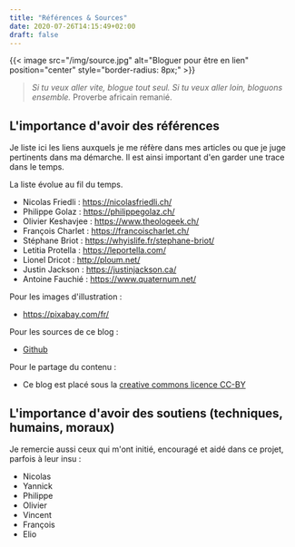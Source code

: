 ```yaml
---
title: "Références & Sources"
date: 2020-07-26T14:15:49+02:00
draft: false
---
```


{{< image src="/img/source.jpg" alt="Bloguer pour être en lien" position="center" style="border-radius: 8px;" >}}

> *Si tu veux aller vite, blogue tout seul. Si tu veux aller loin, bloguons ensemble.* Proverbe africain remanié.

## L'importance d'avoir des références

Je liste ici les liens auxquels je me réfère dans mes articles ou que je juge pertinents dans ma démarche. Il est ainsi important d'en garder une trace dans le temps.

La liste évolue au fil du temps.

+ Nicolas Friedli : https://nicolasfriedli.ch/
+ Philippe Golaz : https://philippegolaz.ch/
+ Olivier Keshavjee : https://www.theologeek.ch/
+ François Charlet : https://francoischarlet.ch/
+ Stéphane Briot : https://whyislife.fr/stephane-briot/ 
+ Letitia Protella : https://leportella.com/
+ Lionel Dricot : http://ploum.net/
+ Justin Jackson : https://justinjackson.ca/
+ Antoine Fauchié : https://www.quaternum.net/

Pour les images d'illustration :

+ https://pixabay.com/fr/

Pour les sources de ce blog : 

+ [Github](https://github.com/jeanmarc-blog/projet-de-blog)

Pour le partage du contenu :

+ Ce blog est placé sous la [creative commons licence CC-BY](https://creativecommons.org/licenses/by/3.0/ch/deed.fr) 

## L'importance d'avoir des soutiens (techniques, humains, moraux)

Je remercie aussi ceux qui m'ont initié, encouragé et aidé dans ce projet, parfois à leur insu :

+ Nicolas
+ Yannick
+ Philippe
+ Olivier
+ Vincent
+ François
+ Elio
